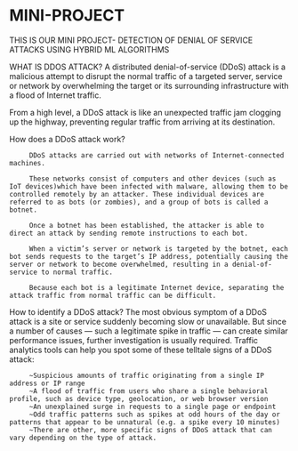 # MINI-PROJECT
THIS IS OUR MINI PROJECT- DETECTION OF DENIAL OF SERVICE ATTACKS USING HYBRID ML ALGORITHMS 

WHAT IS DDOS ATTACK?
         A distributed denial-of-service (DDoS) attack is a malicious attempt to disrupt the normal traffic of a targeted server, service or network by overwhelming the target or its surrounding infrastructure with a flood of Internet traffic.
         
From a high level, a DDoS attack is like an unexpected traffic jam clogging up the highway, preventing regular traffic from arriving at its destination.


How does a DDoS attack work?

         DDoS attacks are carried out with networks of Internet-connected machines.

         These networks consist of computers and other devices (such as IoT devices)which have been infected with malware, allowing them to be controlled remotely by an attacker. These individual devices are referred to as bots (or zombies), and a group of bots is called a botnet.

         Once a botnet has been established, the attacker is able to direct an attack by sending remote instructions to each bot.

         When a victim’s server or network is targeted by the botnet, each bot sends requests to the target’s IP address, potentially causing the server or network to become overwhelmed, resulting in a denial-of-service to normal traffic.

         Because each bot is a legitimate Internet device, separating the attack traffic from normal traffic can be difficult.


How to identify a DDoS attack?
         The most obvious symptom of a DDoS attack is a site or service suddenly becoming slow or unavailable. But since a number of causes — such a legitimate spike in traffic — can create similar performance issues, further investigation is usually required. Traffic analytics tools can help you spot some of these telltale signs of a DDoS attack:

         ~Suspicious amounts of traffic originating from a single IP address or IP range
         ~A flood of traffic from users who share a single behavioral profile, such as device type, geolocation, or web browser version
         ~An unexplained surge in requests to a single page or endpoint
         ~Odd traffic patterns such as spikes at odd hours of the day or patterns that appear to be unnatural (e.g. a spike every 10 minutes)
         ~There are other, more specific signs of DDoS attack that can vary depending on the type of attack.


